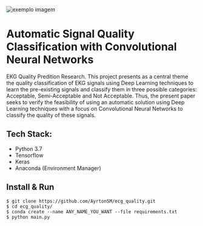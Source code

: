 <img src="https://gortnm.com/uploads/1629358331.jpg" alt="exemplo imagem">

# Automatic Signal Quality Classification with Convolutional Neural Networks

EKG Quality Predition Research. This project presents as a central theme the quality classification of EKG signals using Deep Learning techniques to learn the pre-existing signals and classify them in three possible categories: 
Acceptable, Semi-Acceptable and Not Acceptable. 
Thus, the present paper seeks to verify the feasibility of using an automatic solution using Deep Learning techniques with a focus on Convolutional Neural Networks to classify the quality of these signals.

## Tech Stack:
- Python 3.7
- Tensorflow 
- Keras 
- Anaconda (Environment Manager)

## Install & Run

```
$ git clone https://github.com/AyrtonSM/ecg_quality.git
$ cd ecg_quality/
$ conda create --name ANY_NAME_YOU_WANT --file requirements.txt 
$ python main.py
```
